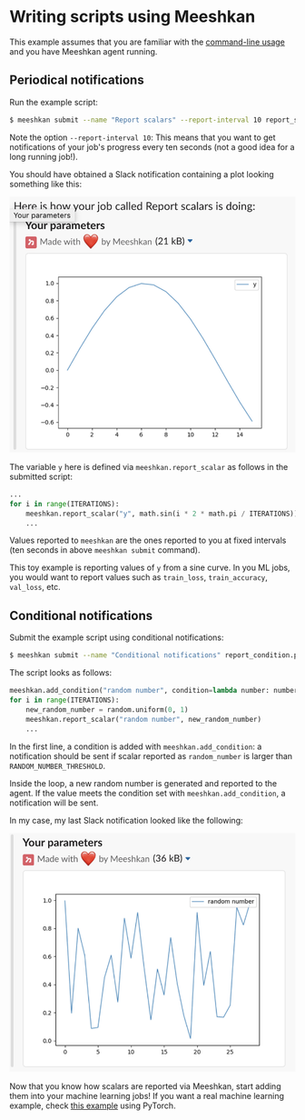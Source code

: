 # Writing scripts using Meeshkan

This example assumes that you are familiar with the [command-line usage](../use-cli)
and you have Meeshkan agent running.

## Periodical notifications

Run the example script:
```bash
$ meeshkan submit --name "Report scalars" --report-interval 10 report_scalars.py
```

Note the option `--report-interval 10`: This means that you want to get notifications
of your job's progress every ten seconds (not a good idea for a long running job!).

You should have obtained a Slack notification containing a plot looking something like this:

![Periodical notification](./notification.png)

The variable `y` here is defined via `meeshkan.report_scalar` as follows
in the submitted script:
```python
...
for i in range(ITERATIONS):
    meeshkan.report_scalar("y", math.sin(i * 2 * math.pi / ITERATIONS))
    ...
```
Values reported to `meeshkan` are the ones reported to you at fixed intervals (ten seconds in
above `meeshkan submit` command).

This toy example is reporting values of `y` from a sine curve. In you ML jobs, you would
want to report values such as `train_loss`, `train_accuracy`, `val_loss`, etc.

## Conditional notifications

Submit the example script using conditional notifications:
```bash
$ meeshkan submit --name "Conditional notifications" report_condition.py
```

The script looks as follows:
```python
meeshkan.add_condition("random number", condition=lambda number: number > RANDOM_NUMBER_THRESHOLD)
for i in range(ITERATIONS):
    new_random_number = random.uniform(0, 1)
    meeshkan.report_scalar("random number", new_random_number)
    ...
```
In the first line, a condition is added with `meeshkan.add_condition`:
a notification should be sent if scalar reported as `random_number` is larger
than `RANDOM_NUMBER_THRESHOLD`.

Inside the loop, a new random number is generated and reported to the agent.
If the value meets the condition set with `meeshkan.add_condition`, a notification will be
sent.

In my case, my last Slack notification looked like the following:

![Conditional notification](./conditional-notification.png)

Now that you know how scalars are reported via Meeshkan, start adding them
into your machine learning jobs! If you want a real machine learning example,
check [this example](https://meeshkan-client.readthedocs.io/en/latest/#pytorch-example)
using PyTorch.
